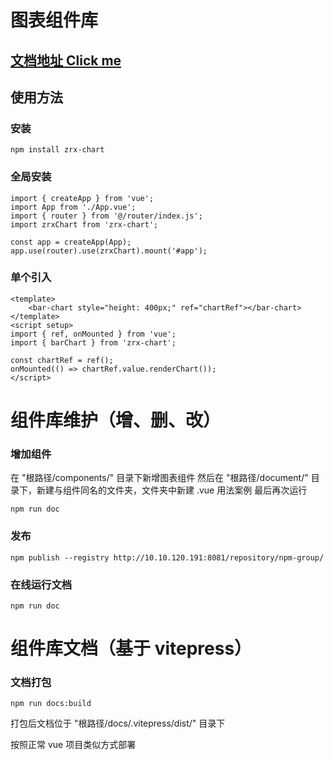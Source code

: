 # 图表组件库

## [文档地址 Click me](https://zrx-chart.pages.dev/)

## 使用方法

### 安装
```bash{4}
npm install zrx-chart
```

### 全局安装
```js{4}
import { createApp } from 'vue';
import App from './App.vue';
import { router } from '@/router/index.js';
import zrxChart from 'zrx-chart';

const app = createApp(App);
app.use(router).use(zrxChart).mount('#app');
```

### 单个引入
```vue{4}
<template>
    <bar-chart style="height: 400px;" ref="chartRef"></bar-chart>
</template>
<script setup>
import { ref, onMounted } from 'vue';
import { barChart } from 'zrx-chart';

const chartRef = ref();
onMounted(() => chartRef.value.renderChart());
</script>        
```  


# 组件库维护（增、删、改）

### 增加组件
在 "根路径/components/" 目录下新增图表组件
然后在 "根路径/document/" 目录下，新建与组件同名的文件夹，文件夹中新建 .vue 用法案例
最后再次运行
```bash{4}
npm run doc
```

### 发布
```bash{4}
npm publish --registry http://10.10.120.191:8081/repository/npm-group/
```

### 在线运行文档
```bash{4}
npm run doc
```  



# 组件库文档（基于 vitepress）

### 文档打包
```bash{4}
npm run docs:build
```

打包后文档位于 "根路径/docs/.vitepress/dist/" 目录下

按照正常 vue 项目类似方式部署